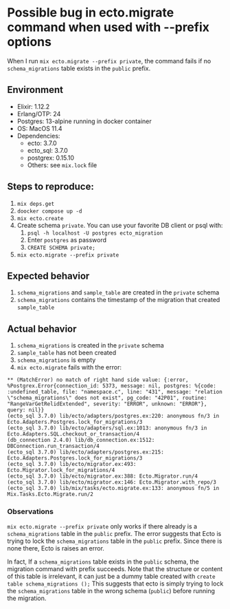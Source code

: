 # Possible bug in ecto.migrate command when used with --prefix options

When I run `mix ecto.migrate --prefix private`, the command fails if no `schema_migrations` table exists in the `public` prefix.

## Environment

* Elixir: 1.12.2
* Erlang/OTP: 24
* Postgres: 13-alpine running in docker container
* OS: MacOS 11.4
* Dependencies:
  * ecto: 3.7.0
  * ecto_sql: 3.7.0
  * postgrex: 0.15.10
  * Others: see `mix.lock` file
  
## Steps to reproduce:

1. `mix deps.get`
2. `doocker compose up -d`
3. `mix ecto.create`
4. Create schema `private`. You can use your favorite DB client or psql with: 
   1. `psql -h localhost -U postgres ecto_migration` 
   2. Enter `postgres` as password  
   3. `CREATE SCHEMA private;`
5. `mix ecto.migrate --prefix private`

## Expected behavior

1. `schema_migrations` and `sample_table` are created in the `private` schema
2. `schema_migrations` contains the timestamp of the migration that created `sample_table`

## Actual behavior

1. `schema_migrations` is created in the `private` schema
2. `sample_table` has not been created
3. `schema_migrations` is empty
4. `mix ecto.migrate` fails with the error: 

```
** (MatchError) no match of right hand side value: {:error, %Postgrex.Error{connection_id: 5373, message: nil, postgres: %{code: :undefined_table, file: "namespace.c", line: "431", message: "relation \"schema_migrations\" does not exist", pg_code: "42P01", routine: "RangeVarGetRelidExtended", severity: "ERROR", unknown: "ERROR"}, query: nil}}
(ecto_sql 3.7.0) lib/ecto/adapters/postgres.ex:220: anonymous fn/3 in Ecto.Adapters.Postgres.lock_for_migrations/3
(ecto_sql 3.7.0) lib/ecto/adapters/sql.ex:1013: anonymous fn/3 in Ecto.Adapters.SQL.checkout_or_transaction/4
(db_connection 2.4.0) lib/db_connection.ex:1512: DBConnection.run_transaction/4
(ecto_sql 3.7.0) lib/ecto/adapters/postgres.ex:215: Ecto.Adapters.Postgres.lock_for_migrations/3
(ecto_sql 3.7.0) lib/ecto/migrator.ex:493: Ecto.Migrator.lock_for_migrations/4
(ecto_sql 3.7.0) lib/ecto/migrator.ex:388: Ecto.Migrator.run/4
(ecto_sql 3.7.0) lib/ecto/migrator.ex:146: Ecto.Migrator.with_repo/3
(ecto_sql 3.7.0) lib/mix/tasks/ecto.migrate.ex:133: anonymous fn/5 in Mix.Tasks.Ecto.Migrate.run/2
```

### Observations

`mix ecto.migrate --prefix private` only works if there already is a `schema_migrations` table in the `public` prefix.
The error suggests that Ecto is trying to lock the `schema_migrations` table in the `public` prefix. Since there is none there, Ecto is raises an error.

In fact, If a `schema_migrations` table exists in the `public` schema, the migration command with prefix succeeds.
Note that the structure or content of this table is irrelevant, it can just be a dummy table created with `create table schema_migrations ();`
This suggests that ecto is simply trying to lock the `schema_migrations` table in the wrong schema (`public`) before running the migration.
